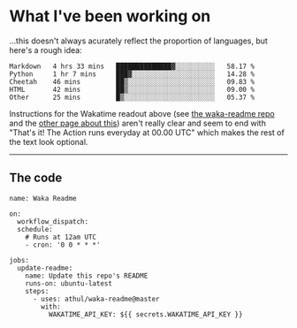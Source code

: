 # What I've been working on

…this doesn't always acurately reflect the proportion of languages, but here's a rough idea:

<!--START_SECTION:waka-->
```text
Markdown   4 hrs 33 mins   ██████████████▓░░░░░░░░░░   58.17 % 
Python     1 hr 7 mins     ███▓░░░░░░░░░░░░░░░░░░░░░   14.28 % 
Cheetah    46 mins         ██▒░░░░░░░░░░░░░░░░░░░░░░   09.83 % 
HTML       42 mins         ██▒░░░░░░░░░░░░░░░░░░░░░░   09.00 % 
Other      25 mins         █▒░░░░░░░░░░░░░░░░░░░░░░░   05.37 % 
```
<!--END_SECTION:waka-->

Instructions for the Wakatime readout above (see [the waka-readme repo](https://github.com/athul/waka-readme) and the [other page about this](https://github.com/marketplace/actions/waka-readme)) aren't really clear and seem to end with "That's it! The Action runs everyday at 00.00 UTC" which makes the rest of the text look optional.

---

## The code

```
name: Waka Readme

on:
  workflow_dispatch:
  schedule:
    # Runs at 12am UTC
    - cron: '0 0 * * *'

jobs:
  update-readme:
    name: Update this repo's README
    runs-on: ubuntu-latest
    steps:
      - uses: athul/waka-readme@master
        with:
          WAKATIME_API_KEY: ${{ secrets.WAKATIME_API_KEY }}
```
